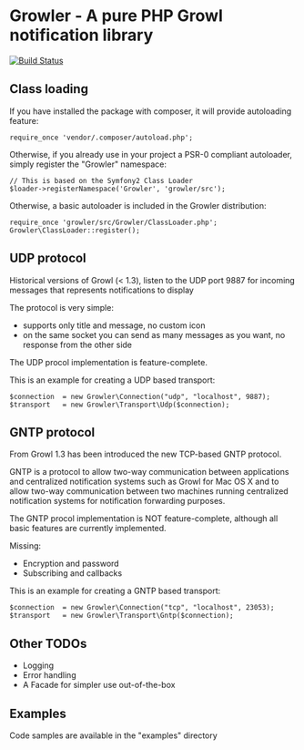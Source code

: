 Growler - A pure PHP Growl notification library
=============================

[![Build Status](https://secure.travis-ci.org/roccozanni/growler.png)](http://travis-ci.org/roccozanni/growler)

Class loading
-----

If you have installed the package with composer, it will provide autoloading feature:

    require_once 'vendor/.composer/autoload.php';

Otherwise, if you already use in your project a PSR-0 compliant autoloader, simply register the "Growler" namespace:

    // This is based on the Symfony2 Class Loader
    $loader->registerNamespace('Growler', 'growler/src');

Otherwise, a basic autoloader is included in the Growler distribution:

    require_once 'growler/src/Growler/ClassLoader.php';
    Growler\ClassLoader::register();

UDP protocol
-----

Historical versions of Growl (< 1.3), listen to the UDP port 9887 for incoming messages that represents notifications to display

The protocol is very simple:

- supports only title and message, no custom icon
- on the same socket you can send as many messages as you want, no response from the other side

The UDP procol implementation is feature-complete.

This is an example for creating a UDP based transport:

    $connection  = new Growler\Connection("udp", "localhost", 9887);
    $transport   = new Growler\Transport\Udp($connection);

GNTP protocol
-----

From Growl 1.3 has been introduced the new TCP-based GNTP protocol.

GNTP is a protocol to allow two-way communication between applications and centralized notification systems such as Growl for Mac OS X and to allow two-way communication between two machines running centralized notification systems for notification forwarding purposes.

The GNTP procol implementation is NOT feature-complete, although all basic features are currently implemented.

Missing:

- Encryption and password
- Subscribing and callbacks

This is an example for creating a GNTP based transport:

    $connection  = new Growler\Connection("tcp", "localhost", 23053);
    $transport   = new Growler\Transport\Gntp($connection);

Other TODOs
-----

- Logging
- Error handling
- A Facade for simpler use out-of-the-box


Examples
-----

Code samples are available in the "examples" directory
